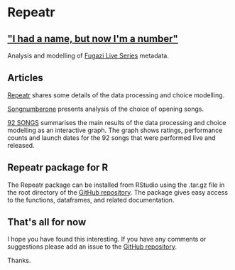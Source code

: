 # Repeatr

## ["I had a name, but now I'm a number"](https://fugazi.bandcamp.com/track/repeater)

Analysis and modelling of [Fugazi Live Series](https://www.dischord.com/fugazi_live_series) metadata. 

## Articles

[Repeatr](articles/Repeatr.html) shares some details of the data processing and choice modelling.  

[Songnumberone](articles/Songnumberone.html) presents analysis of the choice of opening songs.  

[92 SONGS](articles/92songs.html) summarises the main results of the data processing and choice modelling as an interactive graph.  The graph  shows ratings, performance counts and launch dates for the 92 songs that were performed live and released.  

## Repeatr package for R

The Repeatr package can be installed from RStudio using the .tar.gz file in the root directory of the [GitHub repository](https://github.com/alexmitrani/Repeatr).  The package gives easy access to the functions, dataframes, and related documentation.

## That's all for now

I hope you have found this interesting. If you have any comments or suggestions please add an issue to the [GitHub repository](https://github.com/alexmitrani/Repeatr).  

Thanks. 
